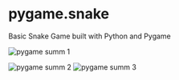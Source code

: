 # pygame.snake
Basic Snake Game built with Python and Pygame

![pygame summ 1](https://user-images.githubusercontent.com/75189508/208195364-41b2f3bb-4baf-41b8-a74f-000fa014532d.png)

![pygame summ 2](https://user-images.githubusercontent.com/75189508/208195366-633cb264-f8cc-4f37-8460-d9b3dc24eab5.png)
![pygame summ 3](https://user-images.githubusercontent.com/75189508/208195361-8cabf1fa-0585-4658-99f6-f363f06dc5c8.png)

